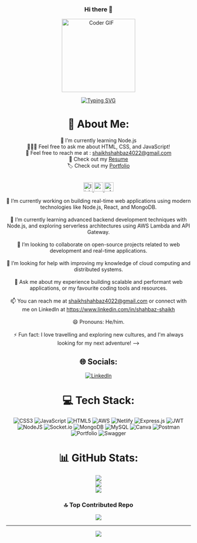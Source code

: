 <div align="center">
  

  

### Hi there 👋

<div align="center">
  <img alt="Coder GIF" height=200  src="https://images.squarespace-cdn.com/content/v1/5769fc401b631bab1addb2ab/1541580611624-TE64QGKRJG8SWAIUS7NS/ke17ZwdGBToddI8pDm48kPoswlzjSVMM-SxOp7CV59BZw-zPPgdn4jUwVcJE1ZvWQUxwkmyExglNqGp0IvTJZamWLI2zvYWH8K3-s_4yszcp2ryTI0HqTOaaUohrI8PI6FXy8c9PWtBlqAVlUS5izpdcIXDZqDYvprRqZ29Pw0o/coding-freak.gif"/>
</div>

[![Typing SVG](https://readme-typing-svg.demolab.com?font=Fira+Code&pause=1000&color=1F34F7&width=435&lines=Hi+!+I+Am+Shahbaz+Shaikh;I+Am+a+Full+Stack+Web+developer)](https://git.io/typing-svg)

# 💫 About Me:

📖 I’m currently learning Node.js<br>🙋🏻‍♂️ Feel free to ask me about HTML, CSS, and JavaScript!<br>📧 Feel free to reach me at : shaikhshahbaz4022@gmail.com<br>📄 Check out my [Resume](https://drive.google.com/file/d/18YruthNnkt_vGGuaWPg_JDWwC2UTBNBt/view?usp=share_link)<br>🏷️ Check out my [Portfolio](https://shaikhshahbaz4022.github.io)<br>
  
    
  <br clear="both">

<div align="center">
  <a href="https://www.linkedin.com/in/shahbazshaikh4022/" target="_blank">
    <img src="https://img.shields.io/static/v1?message=LinkedIn&logo=linkedin&label=&color=0077B5&logoColor=white&labelColor=&style=for-the-badge" height="25" alt="linkedin logo"  />
  </a>
  <a href="shaikhshahbaz4022@gmail.com" target="_blank">
    <img src="https://img.shields.io/static/v1?message=Gmail&logo=gmail&label=&color=D14836&logoColor=white&labelColor=&style=for-the-badge" height="25" alt="gmail logo"  />
  </a>
  
  <a href="https://wa.me/8805994022" target="_blank">
    <img src="https://img.shields.io/static/v1?message=Whatsapp&logo=whatsapp&label=&color=25D366&logoColor=white&labelColor=&style=for-the-badge" height="25" alt="whatsapp logo"  />
  </a>
</div>
  



🔭 I’m currently working on building real-time web applications using modern technologies like Node.js, React, and MongoDB.<br><br>🌱 I’m currently learning advanced backend development techniques with Node.js, and exploring serverless architectures using AWS Lambda and API Gateway.<br><br>👯 I’m looking to collaborate on open-source projects related to web development and real-time applications.<br><br>🤔 I’m looking for help with improving my knowledge of cloud computing and distributed systems.<br><br>💬 Ask me about my experience building scalable and performant web applications, or my favourite coding tools and resources.<br><br>📫 You can reach me at shaikhshahbaz4022@gmail.com or connect with me on LinkedIn at https://www.linkedin.com/in/shahbaz-shaikh<br><br>😄 Pronouns: He/him.<br><br>⚡ Fun fact: I love travelling and exploring new cultures, and I'm always looking for my next adventure! -->


  
  
## 🌐 Socials:
 
[![LinkedIn](https://img.shields.io/badge/LinkedIn-%230077B5.svg?logo=linkedin&logoColor=white)](https://linkedin.com/in/shahbazshaikh4022) 

# 💻 Tech Stack:
![CSS3](https://img.shields.io/badge/css3-%231572B6.svg?style=plastic&logo=css3&logoColor=white) ![JavaScript](https://img.shields.io/badge/javascript-%23323330.svg?style=plastic&logo=javascript&logoColor=%23F7DF1E) ![HTML5](https://img.shields.io/badge/html5-%23E34F26.svg?style=plastic&logo=html5&logoColor=white) ![AWS](https://img.shields.io/badge/AWS-%23FF9900.svg?style=plastic&logo=amazon-aws&logoColor=white) ![Netlify](https://img.shields.io/badge/netlify-%23000000.svg?style=plastic&logo=netlify&logoColor=#00C7B7) ![Express.js](https://img.shields.io/badge/express.js-%23404d59.svg?style=plastic&logo=express&logoColor=%2361DAFB) ![JWT](https://img.shields.io/badge/JWT-black?style=plastic&logo=JSON%20web%20tokens) ![NodeJS](https://img.shields.io/badge/node.js-6DA55F?style=plastic&logo=node.js&logoColor=white) ![Socket.io](https://img.shields.io/badge/Socket.io-black?style=plastic&logo=socket.io&badgeColor=010101) ![MongoDB](https://img.shields.io/badge/MongoDB-%234ea94b.svg?style=plastic&logo=mongodb&logoColor=white) ![MySQL](https://img.shields.io/badge/mysql-%2300f.svg?style=plastic&logo=mysql&logoColor=white) ![Canva](https://img.shields.io/badge/Canva-%2300C4CC.svg?style=plastic&logo=Canva&logoColor=white) ![Postman](https://img.shields.io/badge/Postman-FF6C37?style=plastic&logo=postman&logoColor=white) ![Portfolio](https://img.shields.io/badge/Portfolio-%23000000.svg?style=plastic&logo=firefox&logoColor=#FF7139) ![Swagger](https://img.shields.io/badge/-Swagger-%23Clojure?style=plastic&logo=swagger&logoColor=white)
# 📊 GitHub Stats:
![](https://github-readme-stats.vercel.app/api?username=shaikhshahbaz4022&theme=highcontrast&hide_border=false&include_all_commits=true&count_private=true)<br/>
![](https://github-readme-streak-stats.herokuapp.com/?user=shaikhshahbaz4022&theme=highcontrast&hide_border=false)<br/>
![](https://github-readme-stats.vercel.app/api/top-langs/?username=shaikhshahbaz4022&theme=highcontrast&hide_border=false&include_all_commits=true&count_private=true&layout=compact)

### 🔝 Top Contributed Repo
![](https://github-contributor-stats.vercel.app/api?username=shaikhshahbaz4022&limit=5&theme=dark&combine_all_yearly_contributions=true)

---
[![](https://visitcount.itsvg.in/api?id=shaikhshahbaz4022&icon=1&color=2)](https://visitcount.itsvg.in)

<!-- Proudly created with GPRM ( https://gprm.itsvg.in ) -->
  </div>
